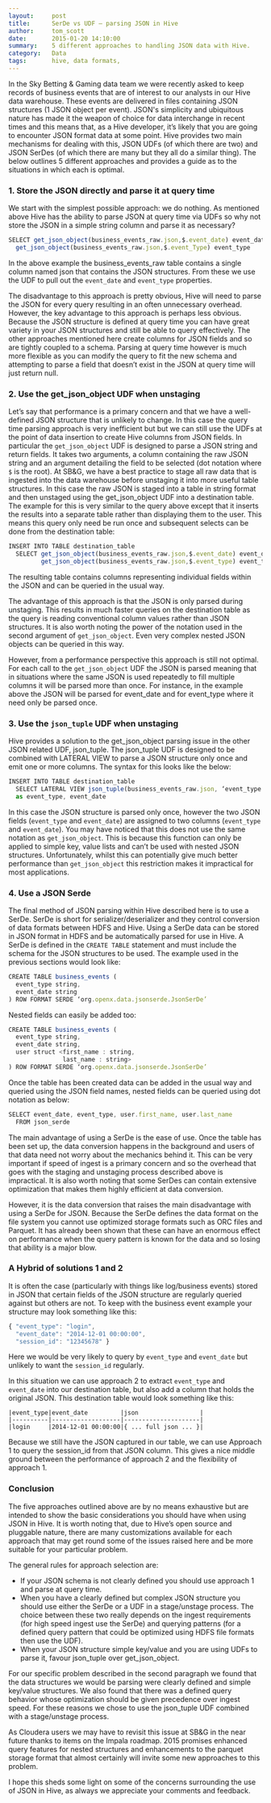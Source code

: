 ```yaml
---
layout:     post
title:      SerDe vs UDF – parsing JSON in Hive
author:     tom_scott
date:       2015-01-20 14:10:00
summary:    5 different approaches to handling JSON data with Hive.
category:   Data
tags:       hive, data formats,
---
```


In the Sky Betting & Gaming data team we were recently asked to keep records of business events that are of interest to our analysts in our Hive data warehouse. These events are delivered in files containing JSON structures (1 JSON object per event). JSON's simplicity and ubiquitous nature has made it the weapon of choice for data interchange in recent times and this means that, as a Hive developer, it’s likely that you are going to encounter JSON format data at some point. Hive provides two main mechanisms for dealing with this, JSON UDFs (of which there are two) and JSON SerDes (of which there are many but they all do a similar thing). The below outlines 5 different approaches and provides a guide as to the situations in which each is optimal.

### 1. Store the JSON directly and parse it at query time

We start with the simplest possible approach: we do nothing. As mentioned above Hive has the ability to parse JSON at query time via UDFs so why not store the JSON in a simple string column and parse it as necessary?

``` js
SELECT get_json_object(business_events_raw.json,$.event_date) event_date,
  get_json_object(business_events_raw.json,$.event_Type) event_type
```

In the above example the business_events_raw table contains a single column named json that contains the JSON structures. From these we use the UDF to pull out the `event_date` and `event_type` properties.

The disadvantage to this approach is pretty obvious, Hive will need to parse the JSON for every query resulting in an often unnecessary overhead. However, the key advantage to this approach is perhaps less obvious. Because the JSON structure is defined at query time you can have great variety in your JSON structures and still be able to query effectively. The other approaches mentioned here create columns for JSON fields and so are tightly coupled to a schema. Parsing at query time however is much more flexible as you can modify the query to fit the new schema and attempting to parse a field that doesn’t exist in the JSON at query time will just return null.

### 2. Use the get_json_object UDF when unstaging

Let’s say that performance is a primary concern and that we have a well-defined JSON structure that is unlikely to change. In this case the query time parsing approach is very inefficient but but we can still use the UDFs at the point of data insertion to create Hive columns from JSON fields. In particular the `get_json_object` UDF is designed to parse a JSON string and return fields. It takes two arguments, a column containing the raw JSON string and an argument detailing the field to be selected (dot notation where `$` is the root).
At SB&G, we have a best practice to stage all raw data that is ingested into the data warehouse before unstaging it into more useful table structures. In this case the raw JSON is staged into a table in string format and then unstaged using the get_json_object UDF into a destination table. The example for this is very similar to the query above except that it inserts the results into a separate table rather than displaying them to the user. This means this query only need be run once and subsequent selects can be done from the destination table:

``` js
INSERT INTO TABLE destination_table
  SELECT get_json_object(business_events_raw.json,$.event_date) event_date,
         get_json_object(business_events_raw.json,$.event_type) event_type
```

The resulting table contains columns representing individual fields within the JSON and can be queried in the usual way.

The advantage of this approach is that the JSON is only parsed during unstaging. This results in much faster queries on the destination table as the query is reading conventional column values rather than JSON structures. It is also worth noting the power of the notation used in the second argument of `get_json_object`. Even very complex nested JSON objects can be queried in this way.

However, from a performance perspective this approach is still not optimal. For each call to the `get_json_object` UDF the JSON is parsed meaning that in situations where the same JSON is used repeatedly to fill multiple columns it will be parsed more than once. For instance, in the example above the JSON will be parsed for event_date and for event_type where it need only be parsed once.

### 3. Use the `json_tuple` UDF when unstaging

Hive provides a solution to the get_json_object parsing issue in the other JSON related UDF, json_tuple. The json_tuple UDF is designed to be combined with LATERAL VIEW to parse a JSON structure only once and emit one or more columns. The syntax for this looks like the below:

``` js
INSERT INTO TABLE destination_table
  SELECT LATERAL VIEW json_tuple(business_events_raw.json, ‘event_type’, ‘event_date’)
  as event_type, event_date
```

In this case the JSON structure is parsed only once, however the two JSON fields (`event_type` and `event_date`) are assigned to two columns (`event_type` and `event_date`).
You may have noticed that this does not use the same notation as `get_json_object`. This is because this function can only be applied to simple key, value lists and can’t be used with nested JSON structures. Unfortunately, whilst this can potentially give much better performance than `get_json_object` this restriction makes it impractical for most applications.

### 4. Use a JSON Serde

The final method of JSON parsing within Hive described here is to use a SerDe. SerDe is short for serializer/deserializer and they control conversion of data formats between HDFS and Hive. Using a SerDe data can be stored in JSON format in HDFS and be automatically parsed for use in Hive. A SerDe is defined in the `CREATE TABLE` statement and must include the schema for the JSON structures to be used. The example used in the previous sections would look like:

``` js
CREATE TABLE business_events (
  event_type string,
  event_date string
) ROW FORMAT SERDE ‘org.openx.data.jsonserde.JsonSerDe’
```

Nested fields can easily be added too:

``` js
CREATE TABLE business_events (
  event_type string,
  event_date string,
  user struct <first_name : string,
               last_name : string>
) ROW FORMAT SERDE ‘org.openx.data.jsonserde.JsonSerDe’
```

Once the table has been created data can be added in the usual way and queried using the JSON field names, nested fields can be queried using dot notation as below:

``` js
SELECT event_date, event_type, user.first_name, user.last_name
  FROM json_serde
```

The main advantage of using a SerDe is the ease of use. Once the table has been set up, the data conversion happens in the background and users of that data need not worry about the mechanics behind it. This can be very important if speed of ingest is a primary concern and so the overhead that goes with the staging and unstaging process described above is impractical. It is also worth noting that some SerDes can contain extensive optimization that makes them highly efficient at data conversion.

However, it is the data conversion that raises the main disadvantage with using a SerDe for JSON. Because the SerDe defines the data format on the file system you cannot use optimized storage formats such as ORC files and Parquet. It has already been shown that these can have an enormous effect on performance when the query pattern is known for the data and so losing that ability is a major blow.

### A Hybrid of solutions 1 and 2

It is often the case (particularly with things like log/business events) stored in JSON that certain fields of the JSON structure are regularly queried against but others are not. To keep with the business event example your structure may look something like this:

``` js
{ "event_type": "login",
  "event_date": "2014-12-01 00:00:00",
  "session_id": "12345678" }
```

Here we would be very likely to query by `event_type` and `event_date` but unlikely to want the `session_id` regularly.

In this situation we can use approach 2 to extract `event_type` and `event_date` into our destination table, but also add a column that holds the original JSON. This destination table would look something like this:

    |event_type|event_date         |json                 |
    |----------|-------------------|---------------------|
    |login     |2014-12-01 00:00:00|{ ... full json ... }|

Because we still have the JSON captured in our table, we can use Approach 1 to query the session_id from that JSON column. This gives a nice middle ground between the performance of approach 2 and the flexibility of approach 1.

### Conclusion

The five approaches outlined above are by no means exhaustive but are intended to show the basic considerations you should have when using JSON in Hive. It is worth noting that, due to Hive’s open source and pluggable nature, there are many customizations available for each approach that may get round some of the issues raised here and be more suitable for your particular problem.

The general rules for approach selection are:

* If your JSON schema is not clearly defined you should use approach 1 and parse at query time.
* When you have a clearly defined but complex JSON structure you should use either the SerDe or a UDF in a stage/unstage process. The choice between these two really depends on the ingest requirements (for high speed ingest use the SerDe) and querying patterns (for a defined query pattern that could be optimized using HDFS file formats then use the UDF).
* When your JSON structure simple key/value and you are using UDFs to parse it, favour json_tuple over get_json_object.

For our specific problem described in the second paragraph we found that the data structures we would be parsing were clearly defined and simple key/value structures. We also found that there was a defined query behavior whose optimization should be given precedence over ingest speed. For these reasons we chose to use the json_tuple UDF combined with a stage/unstage process.

As Cloudera users we may have to revisit this issue at SB&G in the near future thanks to items on the Impala roadmap. 2015 promises enhanced query features for nested structures and enhancements to the parquet storage format that almost certainly will invite some new approaches to this problem.

I hope this sheds some light on some of the concerns surrounding the use of JSON in Hive, as always we appreciate your comments and feedback.
